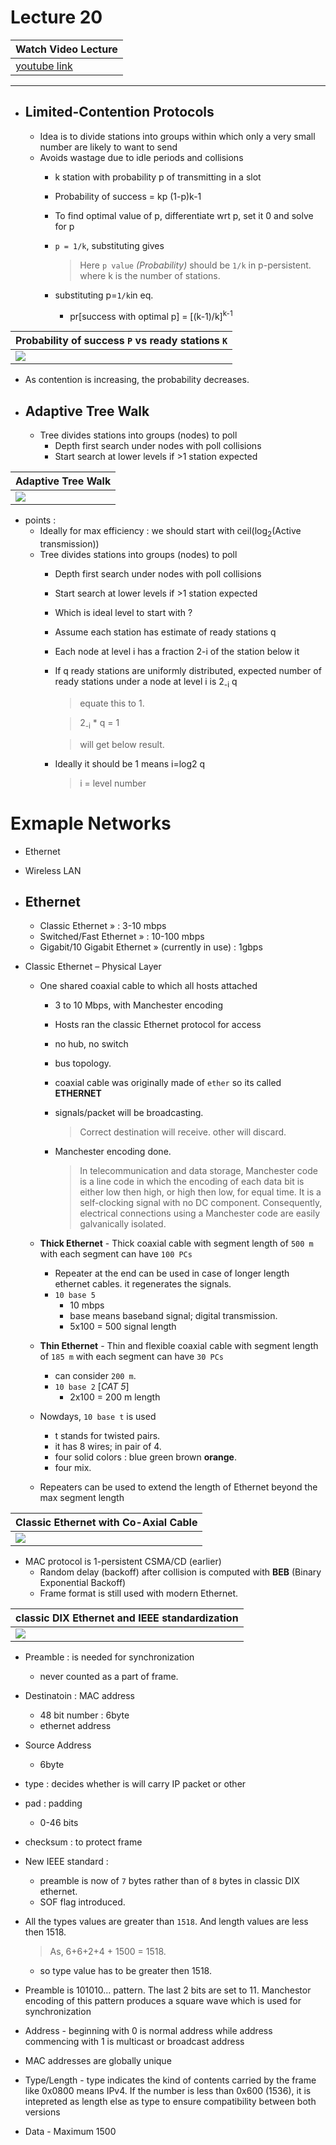 # Lecture 20

|Watch Video Lecture|
|---|
|[youtube link](https://youtu.be/a1HK0avnsfw)|

---

- ## Limited-Contention Protocols
	- Idea is to divide stations into groups within which only a very small number are likely to want to send
	- Avoids wastage due to idle periods and collisions
		- k station with probability p of transmitting in a slot
		- Probability of success = kp (1-p)k-1
		- To find optimal value of p, differentiate wrt p, set it 0 and solve for p
		- `p = 1/k`, substituting gives
			> Here `p value` *(Probability)* should be `1/k` in p-persistent. where k is the number of stations.
			
		- substituting p=`1/k`in eq. 
			- pr[success with optimal p] = [(k-1)/k]<sup>k-1</sup>

|Probability of success `P` vs ready stations `K`|
|---|
|![](./assets/p_vs_k.png)|

- As contention is increasing, the probability decreases.


- ## Adaptive Tree Walk
	
	- Tree divides stations into groups (nodes) to poll
		- Depth first search under nodes with poll collisions
		- Start search at lower levels if >1 station expected
		
|Adaptive Tree Walk|
|---|
|![](./assets/adaptive_tree_walk.png)|

- points :
	- Ideally for max efficiency : we should start with ceil(log<sub>2</sub>(Active transmission))
	- Tree divides stations into groups (nodes) to poll
		- Depth first search under nodes with poll collisions
		- Start search at lower levels if >1 station expected
		- Which is ideal level to start with ?
		- Assume each station has estimate of ready stations q
		- Each node at level i has a fraction 2-i of the station below it
		- If q ready stations are uniformly distributed, expected number of ready stations under a node at level i is 2<sub>-i</sub> q
			> equate this to 1. 
			
			> 2<sub>-i</sub> * q = 1
			
			> will get below result.
		- Ideally it should be 1 means i=log2 q
			> i = level number
			
# Exmaple Networks

- Ethernet
- Wireless LAN

- ## Ethernet
	- Classic Ethernet » : 3-10 mbps
	- Switched/Fast Ethernet » : 10-100 mbps
	- Gigabit/10 Gigabit Ethernet » (currently in use) : 1gbps
	
- Classic Ethernet – Physical Layer
	- One shared coaxial cable to which all hosts attached
		- 3 to 10 Mbps, with Manchester encoding
		- Hosts ran the classic Ethernet protocol for access
		- no hub, no switch
		- bus topology.
		- coaxial cable was originally made of `ether` so its called **ETHERNET**
		- signals/packet will be broadcasting.
			> Correct destination will receive. other will discard.
			
		- Manchester encoding done.
			> In telecommunication and data storage, Manchester code is a line code in which the encoding of each data bit is either low then high, or high then low, for equal time. It is a self-clocking signal with no DC component. Consequently, electrical connections using a Manchester code are easily galvanically isolated.
			
	- **Thick Ethernet** - Thick coaxial cable with segment length of `500 m` with each segment can have `100 PCs`
		- Repeater at the end can be used in case of longer length ethernet cables. it regenerates the signals.
		- `10 base 5`
			- 10 mbps
			- base means baseband signal; digital transmission.
			- 5x100 = 500 signal length
	- **Thin Ethernet** - Thin and flexible coaxial cable with segment length of `185 m` with each segment can have `30 PCs`
		- can consider `200 m`.
		- `10 base 2`	[*CAT 5*]
			- 2x100 = 200 m length 
	- Nowdays, `10 base t` is used
		- t stands for twisted pairs.
		- it has 8 wires; in pair of 4.
		- four solid colors :  blue green brown **orange**.
		- four mix.
	- Repeaters can be used to extend the length of Ethernet beyond the max segment length
	
|Classic Ethernet with Co-Axial Cable|
|---|
|![](./assets/classic_e.png)|


- MAC protocol is 1-persistent CSMA/CD (earlier)
	- Random delay (backoff) after collision is computed with **BEB** (Binary Exponential Backoff)
	- Frame format is still used with modern Ethernet.
		
|classic DIX Ethernet and IEEE standardization|
|---|
|![](./assets/classic_e1.png)|

- Preamble : is needed for synchronization
	- never counted as a part of frame.
- Destinatoin : MAC address
	- 48 bit number : 6byte
	- ethernet address
- Source Address
	- 6byte
- type : decides whether is will carry IP packet or other

- pad : padding
	- 0-46 bits

- checksum : to protect frame

- New IEEE standard : 
	- preamble is now of `7` bytes rather than of `8` bytes in classic DIX ethernet.
	- SOF flag introduced.

- All the types values are greater than `1518`. And length values are less then 1518.
	> As, 6+6+2+4 + 1500 = 1518.
	- so type value has to be greater then 1518.

- Preamble is 101010... pattern. The last 2 bits are set to 11. Manchestor encoding of this pattern produces a square wave which is used for synchronization
- Address - beginning with 0 is normal address while address commencing with 1 is multicast or broadcast address
- MAC addresses are globally unique
- Type/Length - type indicates the kind of contents carried by the frame like 0x0800 means IPv4. If the number is less than 0x600 (1536), it is intepreted as length else as type to ensure compatibility between both versions
- Data - Maximum 1500